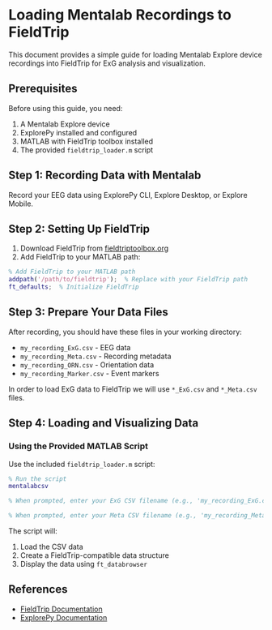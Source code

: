 # Loading Mentalab Recordings to FieldTrip

This document provides a simple guide for loading Mentalab Explore device recordings into FieldTrip for ExG analysis and visualization.

## Prerequisites

Before using this guide, you need:
1. A Mentalab Explore device
2. ExplorePy installed and configured
3. MATLAB with FieldTrip toolbox installed
4. The provided `fieldtrip_loader.m` script

## Step 1: Recording Data with Mentalab

Record your EEG data using ExplorePy CLI, Explore Desktop, or Explore Mobile.

## Step 2: Setting Up FieldTrip

1. Download FieldTrip from [fieldtriptoolbox.org](https://www.fieldtriptoolbox.org/download/)
2. Add FieldTrip to your MATLAB path:

```matlab
% Add FieldTrip to your MATLAB path
addpath('/path/to/fieldtrip');  % Replace with your FieldTrip path
ft_defaults;  % Initialize FieldTrip
```

## Step 3: Prepare Your Data Files

After recording, you should have these files in your working directory:
- `my_recording_ExG.csv` - EEG data
- `my_recording_Meta.csv` - Recording metadata
- `my_recording_ORN.csv` - Orientation data
- `my_recording_Marker.csv` - Event markers

In order to load ExG data to FieldTrip we will use `*_ExG.csv` and `*_Meta.csv` files.

## Step 4: Loading and Visualizing Data

### Using the Provided MATLAB Script

Use the included `fieldtrip_loader.m` script:

```matlab
% Run the script
mentalabcsv

% When prompted, enter your ExG CSV filename (e.g., 'my_recording_ExG.csv')

% When prompted, enter your Meta CSV filename (e.g., 'my_recording_Meta.csv')
```

The script will:
1. Load the CSV data
2. Create a FieldTrip-compatible data structure
3. Display the data using `ft_databrowser`


## References

- [FieldTrip Documentation](https://www.fieldtriptoolbox.org/)
- [ExplorePy Documentation](https://explorepy.readthedocs.io/)
